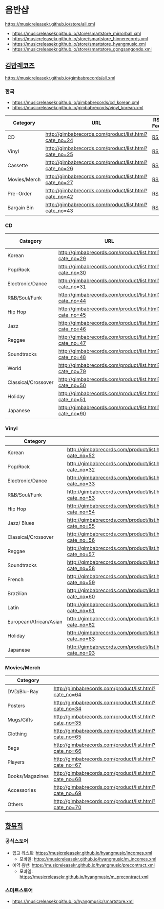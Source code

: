 # 음반샵
https://musicreleasekr.github.io/store/all.xml
- https://musicreleasekr.github.io/store/smartstore_mirrorball.xml
- https://musicreleasekr.github.io/store/smartstore_hionerecords.xml
- https://musicreleasekr.github.io/store/smartstore_hyangmusic.xml
- https://musicreleasekr.github.io/store/smartstore_gongsangondo.xml

## [김밥레코즈](https://github.com/MusicReleaseKR/gimbabrecords)
https://musicreleasekr.github.io/gimbabrecords/all.xml
### 한국
- https://musicreleasekr.github.io/gimbabrecords/cd_korean.xml
- https://musicreleasekr.github.io/gimbabrecords/vinyl_korean.xml

| Category     | URL                                                   | RSS Feed                                                     |
| ------------ | ----------------------------------------------------- | ------------------------------------------------------------ |
| CD           | http://gimbabrecords.com/product/list.html?cate_no=24 | [RSS](https://musicreleasekr.github.io/gimbabrecords/cd.xml)     |
| Vinyl        | http://gimbabrecords.com/product/list.html?cate_no=25 | [RSS](https://musicreleasekr.github.io/gimbabrecords/vinyl.xml)  |
| Cassette     | http://gimbabrecords.com/product/list.html?cate_no=26 | [RSS](https://musicreleasekr.github.io/gimbabrecords/cassette.xml) |
| Movies/Merch | http://gimbabrecords.com/product/list.html?cate_no=27 | [RSS](https://musicreleasekr.github.io/gimbabrecords/merch.xml)  |
| Pre-Order    | http://gimbabrecords.com/product/list.html?cate_no=42 | [RSS](https://musicreleasekr.github.io/gimbabrecords/preorder.xml) |
| Bargain Bin  | http://gimbabrecords.com/product/list.html?cate_no=43 | [RSS](https://musicreleasekr.github.io/gimbabrecords/bargainbin.xml) |

### CD
| Category            | URL                                                   | RSS Feed                                                     |
| ------------------- | ----------------------------------------------------- | ------------------------------------------------------------ |
| Korean              | http://gimbabrecords.com/product/list.html?cate_no=29 | [RSS](https://musicreleasekr.github.io/gimbabrecords/cd_korean.xml) |
| Pop/Rock            | http://gimbabrecords.com/product/list.html?cate_no=30 | [RSS](https://musicreleasekr.github.io/gimbabrecords/cd_pop-rock.xml) |
| Electronic/Dance    | http://gimbabrecords.com/product/list.html?cate_no=31 | [RSS](https://musicreleasekr.github.io/gimbabrecords/cd_electronic-dance.xml) |
| R&B/Soul/Funk       | http://gimbabrecords.com/product/list.html?cate_no=44 | [RSS](https://musicreleasekr.github.io/gimbabrecords/cd_soul-funk.xml) |
| Hip Hop             | http://gimbabrecords.com/product/list.html?cate_no=45 | [RSS](https://musicreleasekr.github.io/gimbabrecords/cd_hiphop.xml) |
| Jazz                | http://gimbabrecords.com/product/list.html?cate_no=46 | [RSS](https://musicreleasekr.github.io/gimbabrecords/cd_jazz.xml) |
| Reggae              | http://gimbabrecords.com/product/list.html?cate_no=47 | [RSS](https://musicreleasekr.github.io/gimbabrecords/cd_reggae.xml) |
| Soundtracks         | http://gimbabrecords.com/product/list.html?cate_no=48 | [RSS](https://musicreleasekr.github.io/gimbabrecords/cd_soundtracks.xml) |
| World               | http://gimbabrecords.com/product/list.html?cate_no=79 | [RSS](https://musicreleasekr.github.io/gimbabrecords/cd_world.xml) |
| Classical/Crossover | http://gimbabrecords.com/product/list.html?cate_no=50 | [RSS](https://musicreleasekr.github.io/gimbabrecords/cd_classical-crossover.xml) |
| Holiday             | http://gimbabrecords.com/product/list.html?cate_no=51 | [RSS](https://musicreleasekr.github.io/gimbabrecords/cd_holiday.xml) |
| Japanese            | http://gimbabrecords.com/product/list.html?cate_no=90 | [RSS](https://musicreleasekr.github.io/gimbabrecords/cd_japanese.xml) |

### Vinyl
| Category               |                                                       |
| ---------------------- | ----------------------------------------------------- |
| Korean                 | http://gimbabrecords.com/product/list.html?cate_no=52 |
| Pop/Rock               | http://gimbabrecords.com/product/list.html?cate_no=32 |
| Electronic/Dance       | http://gimbabrecords.com/product/list.html?cate_no=33 |
| R&B/Soul/Funk          | http://gimbabrecords.com/product/list.html?cate_no=53 |
| Hip Hop                | http://gimbabrecords.com/product/list.html?cate_no=54 |
| Jazz/ Blues            | http://gimbabrecords.com/product/list.html?cate_no=55 |
| Classical/Crossover    | http://gimbabrecords.com/product/list.html?cate_no=56 |
| Reggae                 | http://gimbabrecords.com/product/list.html?cate_no=57 |
| Soundtracks            | http://gimbabrecords.com/product/list.html?cate_no=58 |
| French                 | http://gimbabrecords.com/product/list.html?cate_no=59 |
| Brazilian              | http://gimbabrecords.com/product/list.html?cate_no=60 |
| Latin                  | http://gimbabrecords.com/product/list.html?cate_no=61 |
| European/African/Asian | http://gimbabrecords.com/product/list.html?cate_no=62 |
| Holiday                | http://gimbabrecords.com/product/list.html?cate_no=63 |
| Japanese               | http://gimbabrecords.com/product/list.html?cate_no=93 |

### Movies/Merch
| Category        |                                                       |
| --------------- | ----------------------------------------------------- |
| DVD/Blu-Ray     | http://gimbabrecords.com/product/list.html?cate_no=64 |
| Posters         | http://gimbabrecords.com/product/list.html?cate_no=34 |
| Mugs/Gifts      | http://gimbabrecords.com/product/list.html?cate_no=35 |
| Clothing        | http://gimbabrecords.com/product/list.html?cate_no=65 |
| Bags            | http://gimbabrecords.com/product/list.html?cate_no=66 |
| Players         | http://gimbabrecords.com/product/list.html?cate_no=67 |
| Books/Magazines | http://gimbabrecords.com/product/list.html?cate_no=68 |
| Accessories     | http://gimbabrecords.com/product/list.html?cate_no=69 |
| Others          | http://gimbabrecords.com/product/list.html?cate_no=70 |


## [향뮤직](https://github.com/MusicReleaseKR/hyangmusic)

### 공식스토어
- 입고 리스트: https://musicreleasekr.github.io/hyangmusic/incomes.xml
   - 모바일: https://musicreleasekr.github.io/hyangmusic/m_incomes.xml
- 예약 음반: https://musicreleasekr.github.io/hyangmusic/precontract.xml
   - 모바일: https://musicreleasekr.github.io/hyangmusic/m_precontract.xml
   
### 스마트스토어
- https://musicreleasekr.github.io/hyangmusic/smartstore.xml

